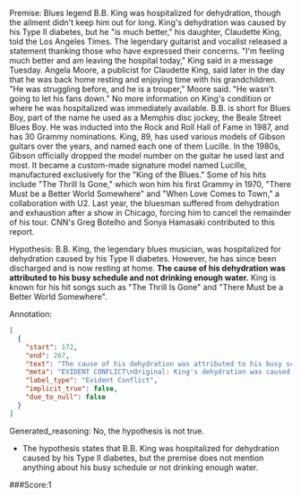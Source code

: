 
Premise:
Blues legend B.B. King was hospitalized for dehydration, though the ailment didn't keep him out for long. King's dehydration was caused by his Type II diabetes, but he "is much better," his daughter, Claudette King, told the Los Angeles Times. The legendary guitarist and vocalist released a statement thanking those who have expressed their concerns. "I'm feeling much better and am leaving the hospital today," King said in a message Tuesday. Angela Moore, a publicist for Claudette King, said later in the day that he was back home resting and enjoying time with his grandchildren. "He was struggling before, and he is a trouper," Moore said. "He wasn't going to let his fans down." No more information on King's condition or where he was hospitalized was immediately available. B.B. is short for Blues Boy, part of the name he used as a Memphis disc jockey, the Beale Street Blues Boy. He was inducted into the Rock and Roll Hall of Fame in 1987, and has 30 Grammy nominations. King, 89, has used various models of Gibson guitars over the years, and named each one of them Lucille. In the 1980s, Gibson officially dropped the model number on the guitar he used last and most. It became a custom-made signature model named Lucille, manufactured exclusively for the "King of the Blues." Some of his hits include "The Thrill Is Gone," which won him his first Grammy in 1970, "There Must be a Better World Somewhere" and "When Love Comes to Town," a collaboration with U2. Last year, the bluesman suffered from dehydration and exhaustion after a show in Chicago, forcing him to cancel the remainder of his tour. CNN's Greg Botelho and Sonya Hamasaki contributed to this report.


Hypothesis:
B.B. King, the legendary blues musician, was hospitalized for dehydration caused by his Type II diabetes. However, he has since been discharged and is now resting at home. **The cause of his dehydration was attributed to his busy schedule and not drinking enough water.** King is known for his hit songs such as "The Thrill Is Gone" and "There Must be a Better World Somewhere".

Annotation:
```json
[
  {
    "start": 172,
    "end": 267,
    "text": "The cause of his dehydration was attributed to his busy schedule and not drinking enough water.",
    "meta": "EVIDENT CONFLICT\nOriginal: King's dehydration was caused by his Type II diabetes\nGenerated: The cause of his dehydration was attributed to his busy schedule and not drinking enough water.",
    "label_type": "Evident Conflict",
    "implicit_true": false,
    "due_to_null": false
  }
]
```

Generated_reasoning:
No, the hypothesis is not true. 
- The hypothesis states that B.B. King was hospitalized for dehydration caused by his Type II diabetes, but the premise does not mention anything about his busy schedule or not drinking enough water.

###Score:1
